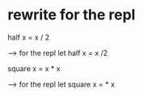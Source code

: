 # rewrite for the repl

half x = x / 2

--> for the repl
let half x = x /2

square x = x * x

--> for the repl
let square x = * x
